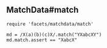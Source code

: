 ## MatchData#match

    require 'facets/matchdata/match'

    md = /X(a)(b)(c)X/.match("YXabcXY")
    md.match.assert == "XabcX"

